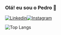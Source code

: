 ### Olá! eu sou o Pedro 🦅

[![Linkedin](https://img.shields.io/badge/LinkedIn-0077B5?style=for-the-badge&logo=linkedin&logoColor=white)](https://www.linkedin.com/in/pedroantoniodev/)[![Instagram](https://img.shields.io/badge/Instagram-E4405F?style=for-the-badge&logo=instagram&logoColor=white
)](https://www.instagram.com/visionary.dev)

![Top Langs](https://github-readme-stats.vercel.app/api/top-langs/?username=pepeu007&size_weight=0.5&count_weight=0.5)



